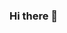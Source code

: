 ### Hi there 👋

<!--
**TissuB/TissuB** is a ✨ _special_ ✨ repository because its `README.md` (this file) appears on your GitHub profile.

Here are some ideas to get you started:

- 🔭 I’m currently working on some Proxy in Python
- 🌱 I’m currently learning PHP
- 💬 Ask me about Marketing
- ⚡ Fun fact: I'm a Rider
-->
